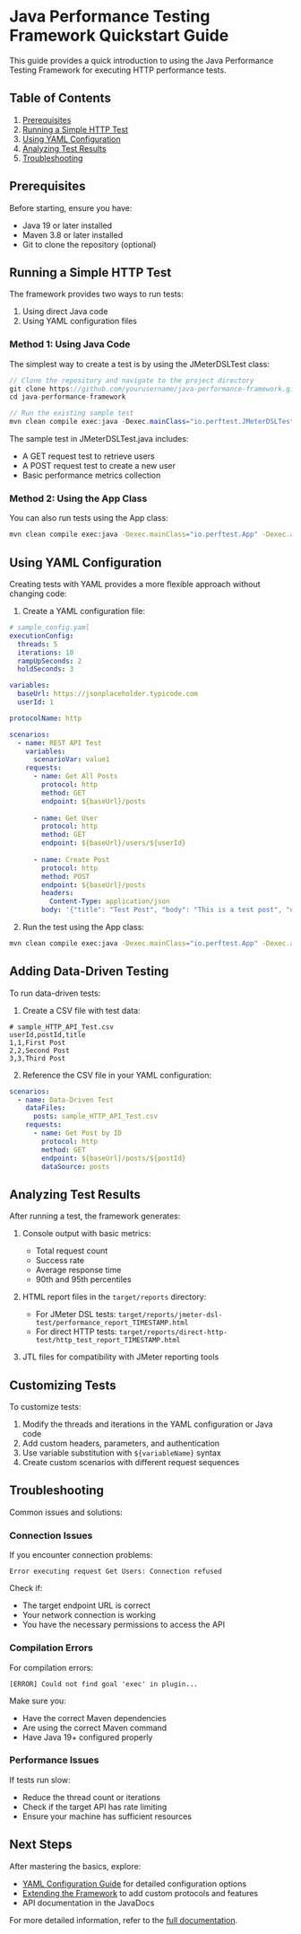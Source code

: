 # Java Performance Testing Framework Quickstart Guide

This guide provides a quick introduction to using the Java Performance Testing Framework for executing HTTP performance tests.

## Table of Contents

1. [Prerequisites](#prerequisites)
2. [Running a Simple HTTP Test](#running-a-simple-http-test)
3. [Using YAML Configuration](#using-yaml-configuration)
4. [Analyzing Test Results](#analyzing-test-results)
5. [Troubleshooting](#troubleshooting)

## Prerequisites

Before starting, ensure you have:

- Java 19 or later installed
- Maven 3.8 or later installed
- Git to clone the repository (optional)

## Running a Simple HTTP Test

The framework provides two ways to run tests:
1. Using direct Java code
2. Using YAML configuration files

### Method 1: Using Java Code

The simplest way to create a test is by using the JMeterDSLTest class:

```java
// Clone the repository and navigate to the project directory
git clone https://github.com/yourusername/java-performance-framework.git
cd java-performance-framework

// Run the existing sample test
mvn clean compile exec:java -Dexec.mainClass="io.perftest.JMeterDSLTest"
```

The sample test in JMeterDSLTest.java includes:
- A GET request test to retrieve users
- A POST request test to create a new user
- Basic performance metrics collection

### Method 2: Using the App Class

You can also run tests using the App class:

```bash
mvn clean compile exec:java -Dexec.mainClass="io.perftest.App" -Dexec.args="sample_config.yaml"
```

## Using YAML Configuration

Creating tests with YAML provides a more flexible approach without changing code:

1. Create a YAML configuration file:

```yaml
# sample_config.yaml
executionConfig:
  threads: 5
  iterations: 10
  rampUpSeconds: 2
  holdSeconds: 3

variables:
  baseUrl: https://jsonplaceholder.typicode.com
  userId: 1

protocolName: http

scenarios:
  - name: REST API Test
    variables:
      scenarioVar: value1
    requests:
      - name: Get All Posts
        protocol: http
        method: GET
        endpoint: ${baseUrl}/posts
        
      - name: Get User
        protocol: http
        method: GET
        endpoint: ${baseUrl}/users/${userId}
        
      - name: Create Post
        protocol: http
        method: POST
        endpoint: ${baseUrl}/posts
        headers:
          Content-Type: application/json
        body: '{"title": "Test Post", "body": "This is a test post", "userId": ${userId}}'
```

2. Run the test using the App class:

```bash
mvn clean compile exec:java -Dexec.mainClass="io.perftest.App" -Dexec.args="sample_config.yaml"
```

## Adding Data-Driven Testing

To run data-driven tests:

1. Create a CSV file with test data:

```csv
# sample_HTTP_API_Test.csv
userId,postId,title
1,1,First Post
2,2,Second Post
3,3,Third Post
```

2. Reference the CSV file in your YAML configuration:

```yaml
scenarios:
  - name: Data-Driven Test
    dataFiles:
      posts: sample_HTTP_API_Test.csv
    requests:
      - name: Get Post by ID
        protocol: http
        method: GET
        endpoint: ${baseUrl}/posts/${postId}
        dataSource: posts
```

## Analyzing Test Results

After running a test, the framework generates:

1. Console output with basic metrics:
   - Total request count
   - Success rate
   - Average response time
   - 90th and 95th percentiles

2. HTML report files in the `target/reports` directory:
   - For JMeter DSL tests: `target/reports/jmeter-dsl-test/performance_report_TIMESTAMP.html`
   - For direct HTTP tests: `target/reports/direct-http-test/http_test_report_TIMESTAMP.html`

3. JTL files for compatibility with JMeter reporting tools

## Customizing Tests

To customize tests:

1. Modify the threads and iterations in the YAML configuration or Java code
2. Add custom headers, parameters, and authentication
3. Use variable substitution with `${variableName}` syntax
4. Create custom scenarios with different request sequences

## Troubleshooting

Common issues and solutions:

### Connection Issues

If you encounter connection problems:

```
Error executing request Get Users: Connection refused
```

Check if:
- The target endpoint URL is correct
- Your network connection is working
- You have the necessary permissions to access the API

### Compilation Errors

For compilation errors:

```
[ERROR] Could not find goal 'exec' in plugin...
```

Make sure you:
- Have the correct Maven dependencies
- Are using the correct Maven command
- Have Java 19+ configured properly

### Performance Issues

If tests run slow:
- Reduce the thread count or iterations
- Check if the target API has rate limiting
- Ensure your machine has sufficient resources

## Next Steps

After mastering the basics, explore:
- [YAML Configuration Guide](YAML_CONFIG.md) for detailed configuration options
- [Extending the Framework](EXTENDING.md) to add custom protocols and features
- API documentation in the JavaDocs

For more detailed information, refer to the [full documentation](../README.md).
